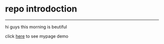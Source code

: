 # repo introdoction
---
hi guys this morning is beutiful

click [here](https://sinahari.github.io/t-store/) to see mypage
 demo